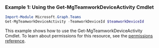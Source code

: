 ### Example 1: Using the Get-MgTeamworkDeviceActivity Cmdlet
```powershell
Import-Module Microsoft.Graph.Teams
Get-MgTeamworkDeviceActivity -TeamworkDeviceId $teamworkDeviceId
```
This example shows how to use the Get-MgTeamworkDeviceActivity Cmdlet.
To learn about permissions for this resource, see the [permissions reference](/graph/permissions-reference).
